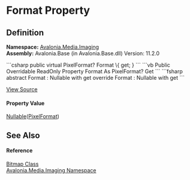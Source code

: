 # Format Property




## Definition
**Namespace:** <a href="N_Avalonia_Media_Imaging">Avalonia.Media.Imaging</a>  
**Assembly:** Avalonia.Base (in Avalonia.Base.dll) Version: 11.2.0

<Tabs groupId="api-code-preview">
<TabItem value="csharp" label="C#">
```csharp
public virtual PixelFormat? Format \{ get; }
```
</TabItem>
<TabItem value="vb" label="VB">
```vb
Public Overridable ReadOnly Property Format As PixelFormat?
	Get
```
</TabItem>
<TabItem value="fsharp" label="F#">
```fsharp
abstract Format : Nullable<PixelFormat> with get
override Format : Nullable<PixelFormat> with get
```
</TabItem>
</Tabs>



<a href="https://github.com/AvaloniaUI/Avalonia/tree/master/src/Avalonia.Base/Media/Imaging/Bitmap.cs#L178" title="View the source code">View Source</a>



#### Property Value
<a href="https://learn.microsoft.com/dotnet/api/system.nullable-1" target="_blank" rel="noopener noreferrer">Nullable</a>(<a href="T_Avalonia_Platform_PixelFormat">PixelFormat</a>)

## See Also


#### Reference
<a href="T_Avalonia_Media_Imaging_Bitmap">Bitmap Class</a>  
<a href="N_Avalonia_Media_Imaging">Avalonia.Media.Imaging Namespace</a>  
